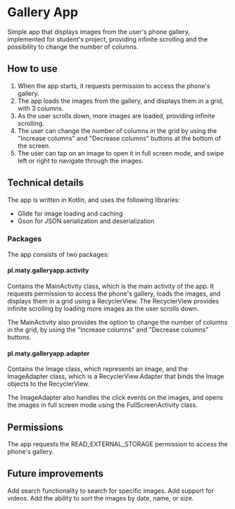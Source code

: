 # Gallery App
Simple app that displays images from the user's phone gallery, implemented for student's project, providing infinite scrolling and the possibility to change the number of columns.

## How to use
1. When the app starts, it requests permission to access the phone's gallery.
2. The app loads the images from the gallery, and displays them in a grid, with 3 columns.
3. As the user scrolls down, more images are loaded, providing infinite scrolling.
4. The user can change the number of columns in the grid by using the "Increase columns" and "Decrease columns" buttons at the bottom of the screen.
5. The user can tap on an image to open it in full screen mode, and swipe left or right to navigate through the images.

## Technical details
The app is written in Kotlin, and uses the following libraries:

- Glide for image loading and caching
- Gson for JSON serialization and deserialization

### Packages
The app consists of two packages:
#### pl.maty.galleryapp.activity
Contains the MainActivity class, which is the main activity of the app. It requests permission to access the phone's gallery, loads the images, and displays them in a grid using a RecyclerView. The RecyclerView provides infinite scrolling by loading more images as the user scrolls down.

The MainActivity also provides the option to change the number of columns in the grid, by using the "Increase columns" and "Decrease columns" buttons.

#### pl.maty.galleryapp.adapter
Contains the Image class, which represents an image, and the ImageAdapter class, which is a RecyclerView.Adapter that binds the Image objects to the RecyclerView.

The ImageAdapter also handles the click events on the images, and opens the images in full screen mode using the FullScreenActivity class.

## Permissions
The app requests the READ_EXTERNAL_STORAGE permission to access the phone's gallery.

## Future improvements
Add search functionality to search for specific images.
Add support for videos.
Add the ability to sort the images by date, name, or size.
